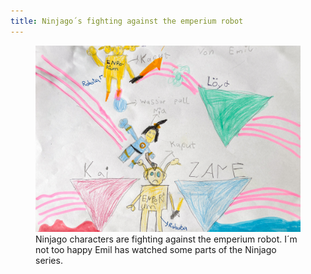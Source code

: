 ```yaml
---
title: Ninjago´s fighting against the emperium robot
---
```

<figure>
<img src="/img/emil-drawing/IMG_5186.jpg" alt="">
<figcaption>Ninjago characters are fighting against the emperium robot. I´m not too happy Emil has watched some parts of the Ninjago series.</figcaption>
</figure>
